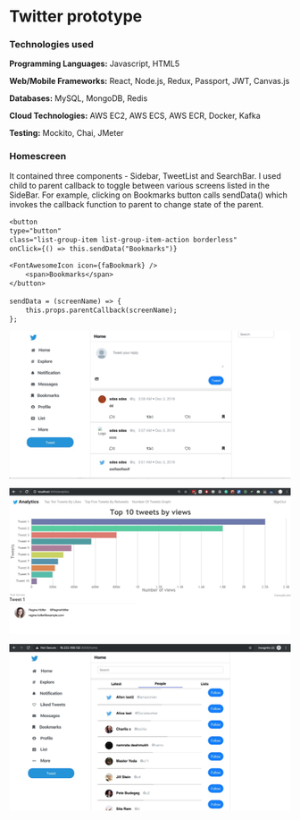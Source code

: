 <h1>Twitter prototype</h1>
<h3>Technologies used</h3>

**Programming Languages:** Javascript, HTML5

**Web/Mobile Frameworks:** React, Node.js, Redux, Passport, JWT, Canvas.js

**Databases:** MySQL, MongoDB, Redis

**Cloud Technologies:** AWS EC2, AWS ECS, AWS ECR, Docker, Kafka 

**Testing:** Mockito, Chai, JMeter

<h3>Homescreen</h3>
It contained three components - Sidebar, TweetList and SearchBar. I used child to parent callback to toggle between various screens listed in the SideBar. For example, clicking on Bookmarks button calls sendData() which  invokes the callback function to parent to change state of the parent.

    <button
	type="button"
	class="list-group-item list-group-item-action borderless"
	onClick={() => this.sendData("Bookmarks")}
>
    <FontAwesomeIcon icon={faBookmark} />
        <span>Bookmarks</span>
    </button>

    sendData = (screenName) => {
        this.props.parentCallback(screenName);
    };
                        
![](https://github.com/vaswal/twitter-prototype/blob/master/images/HomeScreen.jpeg)


![](https://github.com/vaswal/twitter-prototype/blob/master/images/Top10TweetsByViews.jpeg)


![](https://github.com/vaswal/twitter-prototype/blob/master/images/SearchPeople.jpeg)

